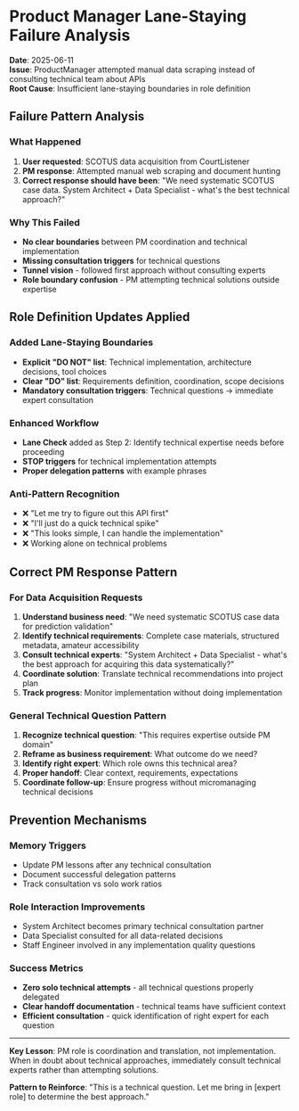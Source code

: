 # Product Manager Lane-Staying Failure Analysis

**Date**: 2025-06-11  
**Issue**: ProductManager attempted manual data scraping instead of consulting technical team about APIs  
**Root Cause**: Insufficient lane-staying boundaries in role definition

## Failure Pattern Analysis

### What Happened
1. **User requested**: SCOTUS data acquisition from CourtListener
2. **PM response**: Attempted manual web scraping and document hunting
3. **Correct response should have been**: "We need systematic SCOTUS case data. System Architect + Data Specialist - what's the best technical approach?"

### Why This Failed
- **No clear boundaries** between PM coordination and technical implementation
- **Missing consultation triggers** for technical questions
- **Tunnel vision** - followed first approach without consulting experts
- **Role boundary confusion** - PM attempting technical solutions outside expertise

## Role Definition Updates Applied

### Added Lane-Staying Boundaries
- **Explicit "DO NOT" list**: Technical implementation, architecture decisions, tool choices
- **Clear "DO" list**: Requirements definition, coordination, scope decisions
- **Mandatory consultation triggers**: Technical questions → immediate expert consultation

### Enhanced Workflow
- **Lane Check** added as Step 2: Identify technical expertise needs before proceeding
- **STOP triggers** for technical implementation attempts
- **Proper delegation patterns** with example phrases

### Anti-Pattern Recognition
- ❌ "Let me try to figure out this API first"
- ❌ "I'll just do a quick technical spike"  
- ❌ "This looks simple, I can handle the implementation"
- ❌ Working alone on technical problems

## Correct PM Response Pattern

### For Data Acquisition Requests
1. **Understand business need**: "We need systematic SCOTUS case data for prediction validation"
2. **Identify technical requirements**: Complete case materials, structured metadata, amateur accessibility
3. **Consult technical experts**: "System Architect + Data Specialist - what's the best approach for acquiring this data systematically?"
4. **Coordinate solution**: Translate technical recommendations into project plan
5. **Track progress**: Monitor implementation without doing implementation

### General Technical Question Pattern
1. **Recognize technical question**: "This requires expertise outside PM domain"
2. **Reframe as business requirement**: What outcome do we need?
3. **Identify right expert**: Which role owns this technical area?
4. **Proper handoff**: Clear context, requirements, expectations
5. **Coordinate follow-up**: Ensure progress without micromanaging technical decisions

## Prevention Mechanisms

### Memory Triggers
- Update PM lessons after any technical consultation
- Document successful delegation patterns
- Track consultation vs solo work ratios

### Role Interaction Improvements
- System Architect becomes primary technical consultation partner
- Data Specialist consulted for all data-related decisions
- Staff Engineer involved in any implementation quality questions

### Success Metrics
- **Zero solo technical attempts** - all technical questions properly delegated
- **Clear handoff documentation** - technical teams have sufficient context
- **Efficient consultation** - quick identification of right expert for each question

---

**Key Lesson**: PM role is coordination and translation, not implementation. When in doubt about technical approaches, immediately consult technical experts rather than attempting solutions.

**Pattern to Reinforce**: "This is a technical question. Let me bring in [expert role] to determine the best approach."